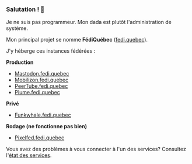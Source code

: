 ### Salutation ! 👋

Je ne suis pas programmeur. Mon dada est plutôt l'administration de système.

Mon principal projet se nomme **FédiQuébec** ([fedi.quebec](https://fedi.quebec)).

J'y héberge ces instances fédérées :

**Production**

* [Mastodon.fedi.quebec](https://mastodon.fedi.quebec)
* [Mobilizon.fedi.quebec](https://mobilizon.fedi.quebec)
* [PeerTube.fedi.quebec](https://peertube.fedi.quebec)
* [Plume.fedi.quebec](https://plume.fedi.quebec)

**Privé**

* [Funkwhale.fedi.quebec](https://funkwhale.fedi.quebec)

**Rodage (ne fonctionne pas bien)**

* [Pixelfed.fedi.quebec](https://pixelfed.fedi.quebec)

Vous avez des problèmes à vous connecter à l'un des services? 
Consultez l'[état des services](https://uptime.fedi.quebec/).
